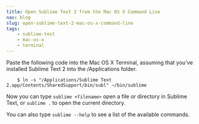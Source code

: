 ```yaml
---
title: Open Sublime Text 2 from the Mac OS X Command Line
nav: blog
slug: open-sublime-text-2-mac-os-x-command-line
tags:
    - sublime-text
    - mac-os-x
    - terminal
---
```

Paste the following code into the Mac OS X Terminal, assuming that you've installed Sublime Text 2 into the /Applications folder.

        $ ln -s "/Applications/Sublime Text 2.app/Contents/SharedSupport/bin/subl" ~/bin/sublime

Now you can type `sublime <filename>` open a file or directory in Sublime Text, or `sublime .` to open the current directory.

You can also type `sublime --help` to see a list of the available commands.